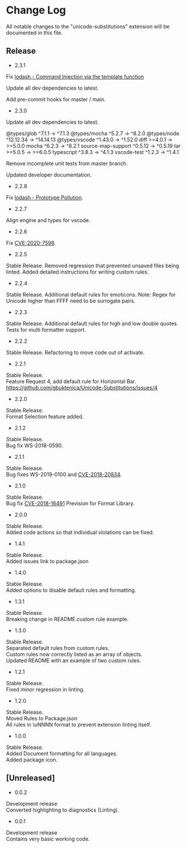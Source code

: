 # Change Log

All notable changes to the "unicode-substitutions" extension will be documented in this file.

## Release

- 2.3.1

Fix [lodash - Command Injection via the template function](https://cve.mitre.org/cgi-bin/cvename.cgi?name=CVE-2021-23337)

Update all dev dependencies to latest.

Add pre-commit hooks for master / main.

- 2.3.0

Update all dev dependencies to latest.

 @types/glob            ^7.1.1  →     ^7.1.3
 @types/mocha           ^5.2.7  →     ^8.2.0
 @types/node         ^12.12.34  →  ^14.14.13
 @types/vscode         ^1.43.0  →    ^1.52.0
 diff                  >=4.0.1  →    >=5.0.0
 mocha                  ^6.2.3  →     ^8.2.1
 source-map-support    ^0.5.12  →    ^0.5.19
 tar                   >=5.0.5  →    >=6.0.5
 typescript             ^3.8.3  →     ^4.1.3
 vscode-test            ^1.2.3  →     ^1.4.1

Remove incomplete unit tests from master branch.

Updated developer documentation.

- 2.2.8

Fix [lodash - Prototype Pollution](https://snyk.io/test/npm/lodash/4.17.15?tab=issues).

- 2.2.7

Align engine and types for vscode.

- 2.2.6

Fix [CVE-2020-7598](https://nvd.nist.gov/vuln/detail/CVE-2020-7598).

- 2.2.5

Stable Release.
Removed regression that prevented unsaved files being linted.
Added detailed instructions for writing custom rules.

- 2.2.4

Stable Release.
Additional default rules for emoticons.
Note: Regex for Unicode higher than FFFF need to be surrogate pairs.

- 2.2.3

Stable Release.
Additional default rules for high and low double quotes.
Tests for multi formatter support.

- 2.2.2

Stable Release.
Refactoring to move code out of activate.

- 2.2.1

Stable Release.  
Feature Request 4, add default rule for Horizontal Bar.
<https://github.com/gbuktenica/Unicode-Substitutions/issues/4>

- 2.2.0

Stable Release.  
Format Selection feature added.

- 2.1.2

Stable Release.  
Bug fix WS-2018-0590.

- 2.1.1

Stable Release.  
Bug fixes WS-2019-0100 and [CVE-2018-20834](https://nvd.nist.gov/vuln/detail/CVE-2018-20834).

- 2.1.0

Stable Release.  
Bug fix [CVE-2018-16491](https://nvd.nist.gov/vuln/detail/CVE-2018-16491)
Prevision for Format Library.

- 2.0.0

Stable Release.  
Added code actions so that individual violations can be fixed.

- 1.4.1

Stable Release.  
Added issues link to package.json

- 1.4.0

Stable Release.  
Added options to disable default rules and formatting.

- 1.3.1

Stable Release.  
Breaking change in README custom rule example.

- 1.3.0

Stable Release.  
Separated default rules from custom rules.  
Custom rules now correctly listed as an array of objects.  
Updated README with an example of two custom rules.

- 1.2.1

Stable Release.  
Fixed minor regression in linting.

- 1.2.0

Stable Release.  
Moved Rules to Package.json  
All rules in \uNNNN format to prevent extension linting itself.

- 1.0.0

Stable Release.  
Added Document formatting for all languages.  
Added package icon.

## [Unreleased]

- 0.0.2

Development release  
Converted highlighting to diagnostics (Linting).

- 0.0.1

Development release  
Contains very basic working code.
